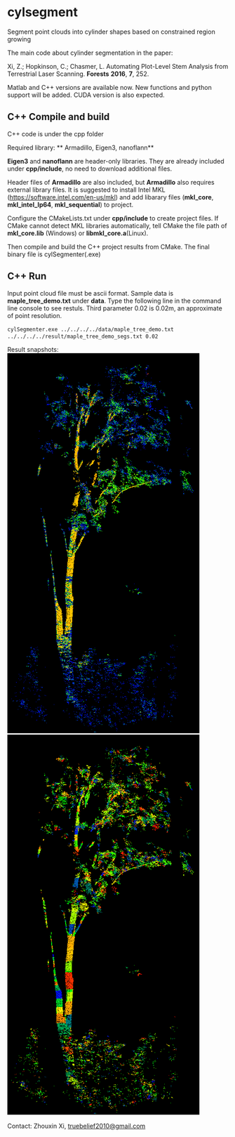 # cylsegment
Segment point clouds into cylinder shapes based on constrained region growing

The main code about cylinder segmentation in the paper:

Xi, Z.; Hopkinson, C.; Chasmer, L. Automating Plot-Level Stem Analysis from Terrestrial Laser Scanning. __Forests__ **2016**, __7__, 252.


Matlab and C++ versions are available now. New functions and python support will be added. CUDA version is also expected.

## **C++ Compile and build**

C++ code is under the cpp folder

Required library: ** Armadillo, Eigen3, nanoflann**

**Eigen3** and **nanoflann** are header-only libraries. They are already included under __cpp/include__, no need to download additional files.

Header files of **Armadillo** are also included, but **Armadillo** also requires external library files. It is suggested to install Intel MKL (https://software.intel.com/en-us/mkl) and add libarary files (__mkl_core__, __mkl_intel_lp64__, __mkl_sequential__) to project.


Configure the CMakeLists.txt under __cpp/include__ to create project files. If CMake cannot detect MKL libraries automatically, tell CMake the file path of __mkl_core.lib__ (Windows) or __libmkl_core.a__(Linux).

Then compile and build the C++ project results from CMake. The final binary file is cylSegmenter(.exe)

## **C++ Run**

Input point cloud file must be ascii format. Sample data is __maple_tree_demo.txt__ under __data__. Type the following line in the command line console to see restuls. Third parameter 0.02 is 0.02m, an approximate of point resolution.

```
cylSegmenter.exe ../../../../data/maple_tree_demo.txt ../../../../result/maple_tree_demo_segs.txt 0.02
```

Result snapshots:
![alt text](snap/maple_tree_demo1_data.png)
![alt text](snap/maple_tree_demo1_result.png)

Contact: Zhouxin Xi, truebelief2010@gmail.com